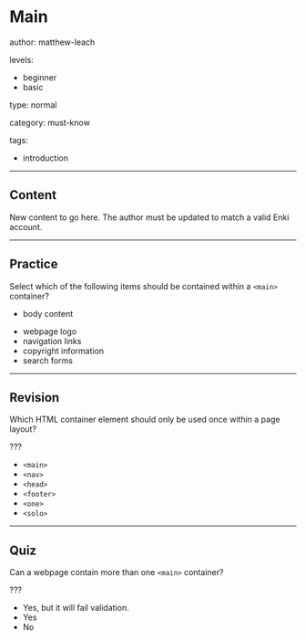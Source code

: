 # Main
author: matthew-leach

levels:
  - beginner
  - basic

type: normal

category: must-know

tags:
  - introduction

---
## Content

New content to go here. The author must be updated to match a valid Enki account.

---
## Practice

Select which of the following items should be contained within a `<main>` container?

+ body content
- webpage logo
- navigation links
- copyright information
- search forms

---
## Revision

Which HTML container element should only be used once within a page layout?

???

* `<main>`
* `<nav>`
* `<head>`
* `<footer>`
* `<one>`
* `<solo>`

---
## Quiz

Can a webpage contain more than one `<main>` container?

???

* Yes, but it will fail validation.
* Yes
* No
